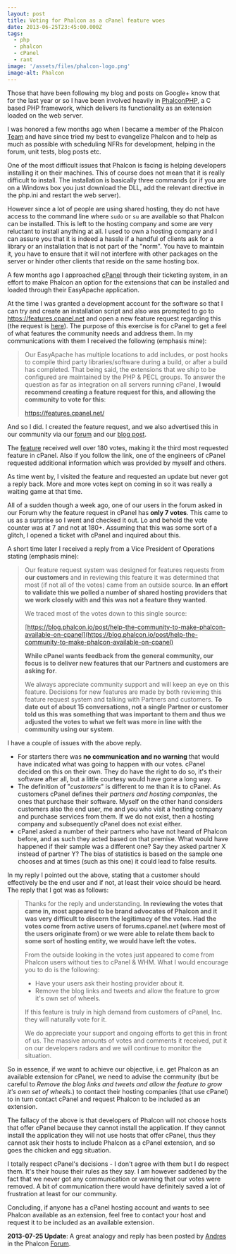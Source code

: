 ```yaml
---
layout: post
title: Voting for Phalcon as a cPanel feature woes
date: 2013-06-25T23:45:00.000Z
tags:
  - php
  - phalcon
  - cPanel
  - rant
image: '/assets/files/phalcon-logo.png'
image-alt: Phalcon
---
```

Those that have been following my blog and posts on Google+ know that for the last year or so I have been involved heavily in [PhalconPHP](https://phalcon.io/), a C based PHP framework, which delivers its functionality as an extension loaded on the web server.

I was honored a few months ago when I became a member of the Phalcon [Team](https://phalcon.io/en/team) and have since tried my best to evangelize Phalcon and to help as much as possible with scheduling NFRs for development, helping in the forum, unit tests, blog posts etc.

One of the most difficult issues that Phalcon is facing is helping developers installing it on their machines. This of course does not mean that it is really difficult to install. The installation is basically three commands (or if you are on a Windows box you just download the DLL, add the relevant directive in the php.ini and restart the web server).

However since a lot of people are using shared hosting, they do not have access to the command line where `sudo` or `su` are available so that Phalcon can be installed. This is left to the hosting company and some are very reluctant to install anything at all. I used to own a hosting company and I can assure you that it is indeed a hassle if a handful of clients ask for a library or an installation that is not part of the "norm". You have to maintain it, you have to ensure that it will not interfere with other packages on the server or hinder other clients that reside on the same hosting box.

A few months ago I approached [cPanel](https://www.cpanel.net/) through their ticketing system, in an effort to make Phalcon an option for the extensions that can be installed and loaded through their EasyApache application. 

At the time I was granted a development account for the software so that I can try and create an installation script and also was prompted to go to https://features.cpanel.net and open a new feature request regarding this (the request is [here](https://features.cpanel.net/responses/add-support-for-phalconphp-extension-apache-php)). The purpose of this exercise is for cPanel to get a feel of what features the community needs and address them. In my communications with them I received the following (emphasis mine):

> Our EasyApache has multiple locations to add includes, or post hooks to compile third party libraries/software during a build, or after a build has completed. That being said, the extensions that we ship to be configured are maintained by the PHP & PECL groups. To answer the question as far as integration on all servers running cPanel, **I would recommend creating a feature request for this, and allowing the community to vote for this**:
>
> https://features.cpanel.net/

And so I did. I created the feature request, and we also advertised this in our community via our [forum](https://forum.phalcon.io) and our [blog post](https://blog.phalcon.io/post/help-the-community-to-make-phalcon-available-on-cpanel).

The [feature](https://archive.ph/5BAkV) received well over 180 votes, making it the third most requested feature in cPanel. Also if you follow the link, one of the engineers of cPanel requested additional information which was provided by myself and others.

As time went by, I visited the feature and requested an update but never got a reply back. More and more votes kept on coming in so it was really a waiting game at that time.

All of a sudden though a week ago, one of our users in the forum asked in our Forum why the feature request in cPanel has **only 7 votes**. This came to us as a surprise so I went and checked it out. Lo and behold the vote counter was at 7 and not at 180+. Assuming that this was some sort of a glitch, I opened a ticket with cPanel and inquired about this.

A short time later I received a reply from a Vice President of Operations stating (emphasis mine):

> Our feature request system was designed for features requests from **our customers** and in reviewing this feature it was determined that most (if not all of the votes) came from an outside source. **In an effort to validate this we polled a number of shared hosting providers that we work closely with and this was not a feature they wanted**.
>
> We traced most of the votes down to this single source:
>
> [https://blog.phalcon.io/post/help-the-community-to-make-phalcon-available-on-cpanel](https://blog.phalcon.io/post/help-the-community-to-make-phalcon-available-on-cpanel)
>
> **While cPanel wants feedback from the general community, our focus is to deliver new features that our Partners and customers are asking for**.
> 
> We always appreciate community support and will keep an eye on this feature. Decisions for new features are made by both reviewing this feature request system and talking with Partners and customers. **To date out of about 15 conversations, not a single Partner or customer told us this was something that was important to them and thus we adjusted the votes to what we felt was more in line with the community using our system**.

I have a couple of issues with the above reply.

* For starters there was **no communication and no warning** that would have indicated what was going to happen with our votes. cPanel decided on this on their own. They do have the right to do so, it's their software after all, but a little courtesy would have gone a long way.
* The definition of "*customers*" is different to me than it is to cPanel. As customers cPanel defines their *partners and hosting companies*, the ones that purchase their software. Myself on the other hand considers customers also the end user, me and you who visit a hosting company and purchase services from them. If we do not exist, then a hosting company and subsequently cPanel does not exist either.
* cPanel asked a number of their partners who have not heard of Phalcon before, and as such they acted based on that premise. What would have happened if their sample was a different one? Say they asked partner X instead of partner Y? The bias of statistics is based on the sample one chooses and at times (such as this one) it could lead to false results.

In my reply I pointed out the above, stating that a customer should effectively be the end user and if not, at least their voice should be heard. The reply that I got was as follows:

> Thanks for the reply and understanding. **In reviewing the votes that came in, most appeared to be brand advocates of Phalcon and it was very difficult to discern the legitimacy of the votes. Had the votes come from active users of forums.cpanel.net (where most of the users originate from) or we were able to relate them back to some sort of hosting entity, we would have left the votes.**
>
> From the outside looking in the votes just appeared to come from Phalcon users without ties to cPanel & WHM. What I would encourage you to do is the following:
>
> * Have your users ask their hosting provider about it.
> * Remove the blog links and tweets and allow the feature to grow it's own set of wheels.
>
> If this feature is truly in high demand from customers of cPanel, Inc. they will naturally vote for it.
>
> We do appreciate your support and ongoing efforts to get this in front of us. The massive amounts of votes and comments it received, put it on our developers radars and we will continue to monitor the situation.

So in essence, if we want to achieve our objective, i.e. get Phalcon as an available extension for cPanel, we need to advise the community (but be careful to *Remove the blog links and tweets and allow the feature to grow it's own set of wheels.*) to contact their hosting companies (that use cPanel) to in turn contact cPanel and request Phalcon to be included as an extension.

The fallacy of the above is that developers of Phalcon will not choose hosts that offer cPanel because they cannot install the application. If they cannot install the application they will not use hosts that offer cPanel, thus they cannot ask their hosts to include Phalcon as a cPanel extension, and so goes the chicken and egg situation.

I totally respect cPanel's decisions - I don't agree with them but I do respect them. It's their house their rules as they say. I am however saddened by the fact that we never got any communication or warning that our votes were removed. A bit of communication there would have definitely saved a lot of frustration at least for our community.

Concluding, if anyone has a cPanel hosting account and wants to see Phalcon available as an extension, feel free to contact your host and request it to be included as an available extension.

**2013-07-25 Update**: A great analogy and reply has been posted by [Andres](https://phalcon.io/team) in the Phalcon [Forum](https://forum.phalcon.io/discussion/488/what-happened-to-our-votes-for-including-phalcon-in-cpanel#C1988).
